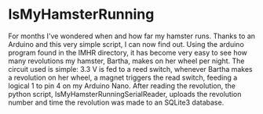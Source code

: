 # IsMyHamsterRunning
For months I've wondered when and how far my hamster runs. Thanks to an Arduino and this very simple script, I can now find out.
Using the arduino program found in the IMHR directory, it has become very easy to see how many revolutions my hamster, Bartha, makes
on her wheel per night. The circuit used is simple: 3.3 V is fed to a reed switch, whenever Bartha makes a revolution on her wheel, 
a magnet triggers the read switch, feeding a logical 1 to pin 4 on my Arduino Nano. After reading the revolution, the python script,
IsMyHamsterRunningSerialReader, uploads the revolution number and time the revolution was made to an SQLite3 database.
